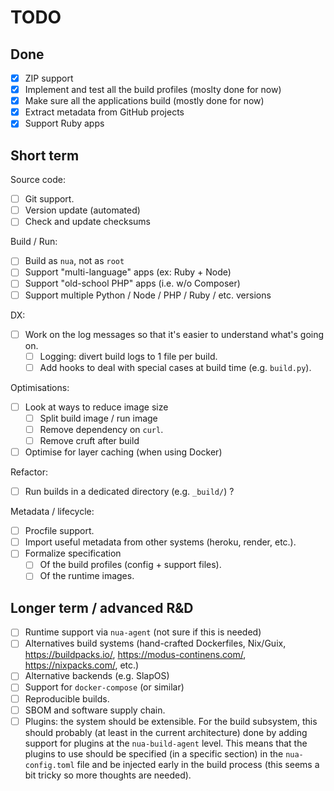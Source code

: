 # TODO

## Done

- [x] ZIP support
- [x] Implement and test all the build profiles (moslty done for now)
- [x] Make sure all the applications build (mostly done for now)
- [x] Extract metadata from GitHub projects
- [x] Support Ruby apps

## Short term

Source code:

- [ ] Git support.
- [ ] Version update (automated)
- [ ] Check and update checksums

Build / Run:

- [ ] Build as `nua`, not as `root`
- [ ] Support "multi-language" apps (ex: Ruby + Node)
- [ ] Support "old-school PHP" apps (i.e. w/o Composer)
- [ ] Support multiple Python / Node / PHP / Ruby / etc. versions

DX:

- [ ] Work on the log messages so that it's easier to understand what's going on.
  - [ ] Logging: divert build logs to 1 file per build.
  - [ ] Add hooks to deal with special cases at build time (e.g. `build.py`).

Optimisations:

- [ ] Look at ways to reduce image size
  - [ ] Split build image / run image
  - [ ] Remove dependency on `curl`.
  - [ ] Remove cruft after build
- [ ] Optimise for layer caching (when using Docker)

Refactor:

- [ ] Run builds in a dedicated directory (e.g. `_build/`) ?

Metadata / lifecycle:

- [ ] Procfile support.
- [ ] Import useful metadata from other systems (heroku, render, etc.).
- [ ] Formalize specification
  - [ ] Of the build profiles (config + support files).
  - [ ] Of the runtime images.

## Longer term / advanced R&D

- [ ] Runtime support via `nua-agent` (not sure if this is needed)
- [ ] Alternatives build systems (hand-crafted Dockerfiles, Nix/Guix, https://buildpacks.io/, https://modus-continens.com/, https://nixpacks.com/, etc.)
- [ ] Alternative backends (e.g. SlapOS)
- [ ] Support for `docker-compose` (or similar)
- [ ] Reproducible builds.
- [ ] SBOM and software supply chain.
- [ ] Plugins: the system should be extensible. For the build subsystem, this should probably (at least in the current architecture) done by adding support for plugins at the `nua-build-agent` level. This means that the plugins to use should be specified (in a specific section) in the `nua-config.toml` file and be injected early in the build process (this seems a bit tricky so more thoughts are needed).
